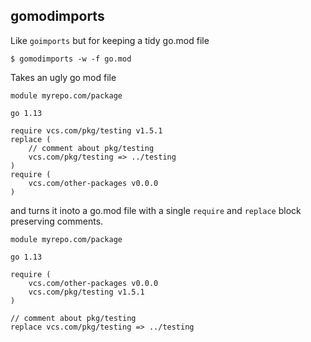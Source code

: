 
## gomodimports

Like `goimports` but for keeping a tidy go.mod file


```
$ gomodimports -w -f go.mod
```

Takes an ugly go mod file

```
module myrepo.com/package

go 1.13

require vcs.com/pkg/testing v1.5.1
replace (
    // comment about pkg/testing
    vcs.com/pkg/testing => ../testing
) 
require (
	vcs.com/other-packages v0.0.0
)
```

and turns it inoto a go.mod file with a single `require` and `replace` block preserving comments.

```
module myrepo.com/package

go 1.13

require (
	vcs.com/other-packages v0.0.0
	vcs.com/pkg/testing v1.5.1
)

// comment about pkg/testing
replace vcs.com/pkg/testing => ../testing
```